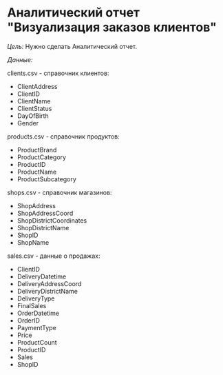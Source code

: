 # Аналитический отчет "Визуализация заказов клиентов"

*Цель:* Нужно сделать Аналитический отчет. 

*Данные:*

clients.csv - справочник клиентов:
* ClientAddress
* ClientID
* ClientName
* ClientStatus
* DayOfBirth
* Gender

products.csv - справочник продуктов:
* ProductBrand
* ProductCategory
* ProductID
* ProductName
* ProductSubcategory

shops.csv - справочник магазинов:
* ShopAddress
* ShopAddressCoord
* ShopDistrictCoordinates
* ShopDistrictName
* ShopID
* ShopName

sales.csv - данные о продажах:
* ClientID
* DeliveryDatetime
* DeliveryAddressCoord
* DeliveryDistrictName
* DeliveryType
* FinalSales
* OrderDatetime
* OrderID
* PaymentType
* Price
* ProductCount
* ProductID
* Sales
* ShopID

